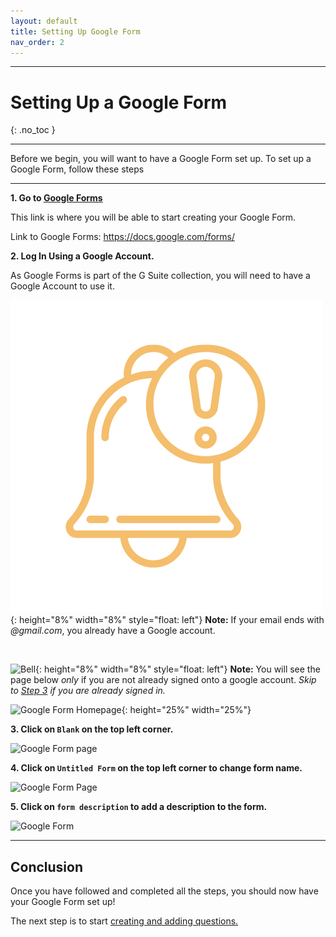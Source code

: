 ```yaml
---
layout: default
title: Setting Up Google Form
nav_order: 2
---
```



---

# Setting Up a Google Form

{: .no_toc }

---

Before we begin, you will want to have a Google Form set up. To set up a Google Form, follow these steps

---

**1. Go to [Google Forms](https://docs.google.com/forms/)**

This link is where you will be able to start creating your Google Form.

Link to Google Forms: <https://docs.google.com/forms/>

**2. Log In Using a Google Account.**

As Google Forms is part of the G Suite collection, you will need to have a Google Account to use it.

![Bell](../images/icons/bell.png){: height="8%" width="8%" style="float: left"}
**Note:** If your email ends with _@gmail.com_, you already have a Google account.

<br />

![Bell](https://github.com/kevtrng/Google-Forms-Guide/blob/gh-pages/docs/images/icons/bell.png?raw=true){: height="8%" width="8%" style="float: left"}
**Note:** You will see the page below _only_ if you are not already signed onto a google account. _Skip to [Step 3](#3-creating-new-google-form) if you are already signed in._

![Google Form Homepage](https://github.com/kevtrng/Google-Forms-Guide/blob/gh-pages/docs/images/SettingUpGoogleForm/1_Google_login.png?raw=true){: height="25%" width="25%"}

**3. Click on `Blank` on the top left corner.**

![Google Form page](https://github.com/kevtrng/Google-Forms-Guide/blob/gh-pages/docs/images/SettingUpGoogleForm/2_Google_Form_Homepage.png?raw=true)

**4. Click on `Untitled Form` on the top left corner to change form name.**

![Google Form Page](https://github.com/kevtrng/Google-Forms-Guide/blob/gh-pages/docs/images/SettingUpGoogleForm/3_Untitled_form1.png?raw=true)

**5. Click on `form description` to add a description to the form.**

![Google Form](https://github.com/kevtrng/Google-Forms-Guide/blob/gh-pages/docs/images/SettingUpGoogleForm/4_Untitled_form2.png?raw=true)

---
## Conclusion

Once you have followed and completed all the steps, you should now have your Google Form set up!

The next step is to start [creating and adding questions.](../addQuestion/makingAQuestion.md)
